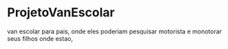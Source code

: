 # ProjetoVanEscolar

van escolar para pais, onde eles poderiam pesquisar motorista e monotorar seus filhos onde estao,

